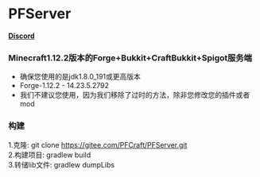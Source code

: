 # PFServer
[**Discord**](https://discord.gg/HNmmrCV)

### Minecraft1.12.2版本的Forge+Bukkit+CraftBukkit+Spigot服务端
* 确保您使用的是jdk1.8.0_191或更高版本
* Forge-1.12.2 - 14.23.5.2792
* 我们不建议您使用，因为我们移除了过时的方法，除非您修改您的插件或者mod

### 构建
1.克隆: git clone https://gitee.com/PFCraft/PFServer.git<br>
2.构建项目: gradlew build<br>
3.转储lib文件: gradlew dumpLibs